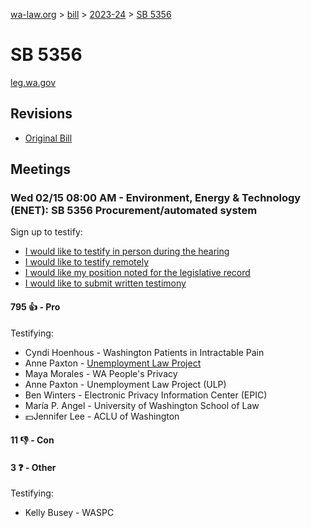 [wa-law.org](/) > [bill](/bill/) > [2023-24](/bill/2023-24/) > [SB 5356](/bill/2023-24/sb/5356/)

# SB 5356
[leg.wa.gov](https://app.leg.wa.gov/billsummary?BillNumber=5356&Year=2023&Initiative=false)

## Revisions
* [Original Bill](1/)

## Meetings
### Wed 02/15 08:00 AM - Environment, Energy & Technology (ENET): SB 5356 Procurement/automated system
Sign up to testify:
* [I would like to testify in person during the hearing](https://app.leg.wa.gov/csi/Testifier/Add?chamber=House&mId=30759&aId=151484&caId=21469&tId=1)
* [I would like to testify remotely](https://app.leg.wa.gov/csi/Testifier/Add?chamber=House&mId=30759&aId=151484&caId=21469&tId=2)
* [I would like my position noted for the legislative record](https://app.leg.wa.gov/csi/Testifier/Add?chamber=House&mId=30759&aId=151484&caId=21469&tId=3)
* [I would like to submit written testimony](https://app.leg.wa.gov/csi/Testifier/Add?chamber=House&mId=30759&aId=151484&caId=21469&tId=4)

#### 795 👍 - Pro
Testifying:
* Cyndi Hoenhous - Washington Patients in Intractable Pain
* Anne Paxton - [Unemployment Law Project](/org/unemployment_law_project/)
* Maya Morales - WA People's Privacy
* Anne Paxton - Unemployment Law Project (ULP)
* Ben Winters - Electronic Privacy Information Center (EPIC)
* María P. Angel - University of Washington School of Law
* 💵Jennifer Lee - ACLU of Washington

#### 11 👎 - Con

#### 3 ❓ - Other
Testifying:
* Kelly Busey - WASPC
